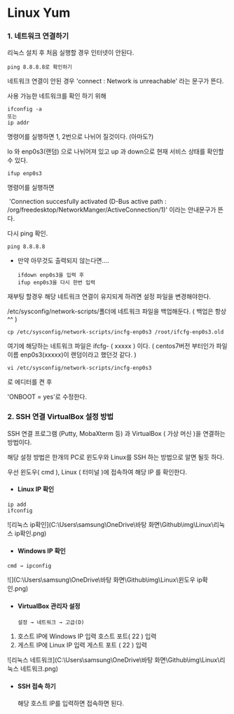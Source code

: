 # Linux Yum

### 1. 네트워크 연결하기

리눅스 설치 후 처음 실행할 경우 인터넷이 안된다.

```
ping 8.8.8.8로 확인하기
```

네트워크 연결이 안된 경우
	'connect : Network is unreachable' 라는 문구가 뜬다.



사용 가능한 네트워크를 확인 하기 위해

```
ifconfig -a
또는
ip addr
```

명령어를 실행하면 1, 2번으로 나뉘어 질것이다. (아마도?)

lo 와 enp0s3(랜덤) 으로 나뉘어져 있고 up 과 down으로 현재 서비스 상태를 확인할수 있다.

```
ifup enp0s3
```

명령어를 실행하면

​	'Connection succesfully activated (D-Bus active path : /org/freedesktop/NetworkManger/ActiveConnection/1)' 이라는 안내문구가 뜬다.



다시 ping 확인.

```
ping 8.8.8.8
```

* 만약 아무것도 출력되지 않는다면....

  ```
  ifdown enp0s3을 입력 후
  ifup enp0s3을 다시 한번 입력
  ```



재부팅 할경우 해당 네트워크 연결이 유지되게 하려면 설정 파일을 변경해야한다.

/etc/sysconfig/network-scripts/폴더에 네트워크 파일을 백업해둔다. ( 백업은 항상^^ )

```
cp /etc/sysconfig/network-scripts/incfg-enp0s3 /root/ifcfg-enp0s3.old
```

여기에 해당하는 네트워크 파일은 ifcfg- ( xxxxx ) 이다. ( centos7버전 부터인가 파일이름 enp0s3(xxxxx)이 랜덤이라고 했던것 같다. )



```
vi /etc/sysconfig/network-scripts/incfg-enp0s3
```

로 에디터를 켠 후 

'ONBOOT = yes'로 수정한다.



### 2. SSH 연결 VirtualBox 설정 방법

SSH 연결 프로그램 (Putty, MobaXterm 등) 과 VirtualBox ( 가상 머신 )을 연결하는 방법이다.

해당 설정 방법은 한개의 PC로 윈도우와 Linux를 SSH 하는 방법으로 알면 될듯 하다.

우선 윈도우( cmd ), Linux ( 터미널 )에 접속하여 해당 IP 를 확인한다.

- #### Linux IP 확인

```
ip add
ifconfig
```

![리눅스 ip확인](C:\Users\samsung\OneDrive\바탕 화면\Github\img\Linux\리눅스 ip확인.png)

- #### Windows IP 확인

```
cmd → ipconfig
```

![](C:\Users\samsung\OneDrive\바탕 화면\Github\img\Linux\윈도우 ip확인.png)

- #### VirtualBox 관리자 설정

  ```
  설정 → 네트워크 → 고급(D)
  ```

1. 호스트 IP에 Windows IP 입력 호스트 포트( 22 ) 입력
2. 게스트 IP에 Linux IP 입력 게스트 포트 ( 22 ) 입력

![리눅스 네트워크](C:\Users\samsung\OneDrive\바탕 화면\Github\img\Linux\리눅스 네트워크.png)

- #### SSH 접속 하기

  해당 호스트 IP를 입력하면 접속하면 된다.